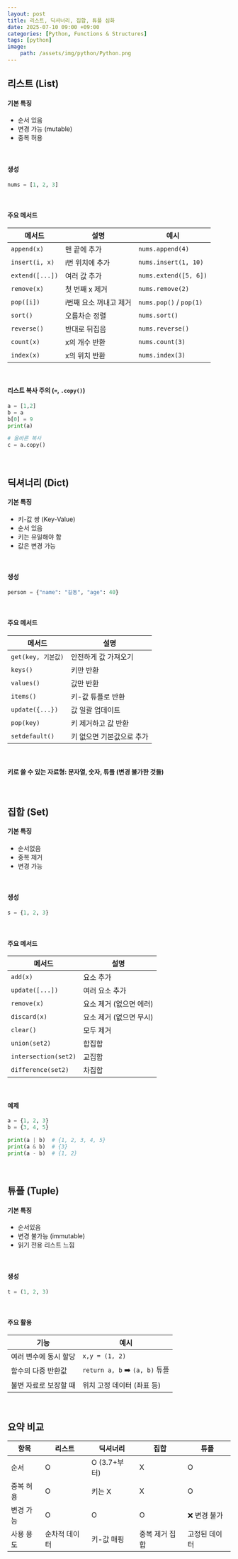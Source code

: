 ```yaml
---
layout: post
title: 리스트, 딕셔너리, 집합, 튜플 심화
date: 2025-07-10 09:00 +09:00
categories: [Python, Functions & Structures]
tags: [python]
image:
    path: /assets/img/python/Python.png
---
```


## 리스트 (List)

#### 기본 특징

- 순서 있음
- 변경 가능 (mutable)
- 중복 허용

<br>

#### 생성

```python 
nums = [1, 2, 3]
```

<br>

#### 주요 메서드

| 메서드             | 설명            | 예시                      |
| --------------- | ------------- | ----------------------- |
| `append(x)`     | 맨 끝에 추가       | `nums.append(4)`        |
| `insert(i, x)`  | i번 위치에 추가     | `nums.insert(1, 10)`    |
| `extend([...])` | 여러 값 추가       | `nums.extend([5, 6])`   |
| `remove(x)`     | 첫 번째 x 제거     | `nums.remove(2)`        |
| `pop([i])`      | i번째 요소 꺼내고 제거 | `nums.pop()` / `pop(1)` |
| `sort()`        | 오름차순 정렬       | `nums.sort()`           |
| `reverse()`     | 반대로 뒤집음       | `nums.reverse()`        |
| `count(x)`      | x의 개수 반환      | `nums.count(3)`         |
| `index(x)`      | x의 위치 반환      | `nums.index(3)`         |


<br>

#### 리스트 복사 주의 (`=`, `.copy()`)

```python
a = [1,2]
b = a
b[0] = 9
print(a)

# 올바른 복사
c = a.copy()
```

<br>

## 딕셔너리 (Dict)

#### 기본 특징

- 키-값 쌍 (Key-Value)
- 순서 있음
- 키는 유일해야 함
- 값은 변경 가능

<br>

#### 생성

```python
person = {"name": "길동", "age": 40}
```

<br>

#### 주요 메서드

| 메서드             | 설명             |
| --------------- | -------------- |
| `get(key, 기본값)` | 안전하게 값 가져오기    |
| `keys()`        | 키만 반환          |
| `values()`      | 값만 반환          |
| `items()`       | 키-값 튜플로 반환     |
| `update({...})` | 값 일괄 업데이트      |
| `pop(key)`      | 키 제거하고 값 반환    |
| `setdefault()`  | 키 없으면 기본값으로 추가 |

<br>

#### 키로 쓸 수 있는 자료형: 문자열, 숫자, 튜플 (변경 불가한 것들)

<br>

## 집합 (Set)

#### 기본 특징

- 순서없음
- 중복 제거
- 변경 가능

<br>

#### 생성

```python
s = {1, 2, 3}
```

<br>

#### 주요 메서드

| 메서드 | 설명 |
|-|-|
| `add(x)` | 요소 추가 |
| `update([...])` | 여러 요소 추가 |
| `remove(x)` | 요소 제거 (없으면 에러) |
| `discard(x)` | 요소 제거 (없으면 무시) |
| `clear()` | 모두 제거 |
| `union(set2)` | 합집합 |
| `intersection(set2)` | 교집합 |
| `difference(set2)` | 차집합 |

<br>

#### 예제 

```python
a = {1, 2, 3}
b = {3, 4, 5}

print(a | b)  # {1, 2, 3, 4, 5}
print(a & b)  # {3}
print(a - b)  # {1, 2}
```

<br>

##  튜플 (Tuple)

#### 기본 특징

- 순서있음
- 변경 불가능 (immutable)
- 읽기 전용 리스트 느낌

<br>

#### 생성

```python
t = (1, 2, 3)
```

<br>

#### 주요 활용

| 기능 | 예시 | 
|-|-|
| 여러 변수에 동시 할당 | `x,y = (1, 2)` |
| 함수의 다중 반환값 | `return a, b` ➡️ `(a, b)` 튜플 |
| 불변 자료로 보장할 때 | 위치 고정 데이터 (좌표 등) |

<br>

## 요약 비교

| 항목    | 리스트     | 딕셔너리       | 집합       | 튜플      |
| ----- | ------- | ---------- | -------- | ------- |
| 순서    | O       | O (3.7+부터) | X        | O       |
| 중복 허용 | O       | 키는 X       | X        | O       |
| 변경 가능 | O       | O          | O        | ❌ 변경 불가 |
| 사용 용도 | 순차적 데이터 | 키-값 매핑     | 중복 제거 집합 | 고정된 데이터 |
